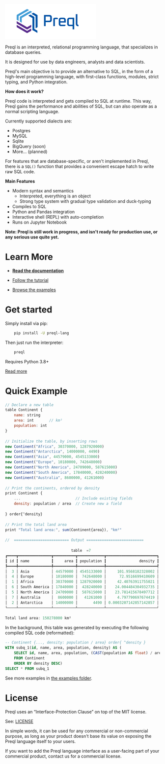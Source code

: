 ![alt text](logo_small.png "Logo")

Preql is an interpreted, relational programming language, that specializes in database queries.

It is designed for use by data engineers, analysts and data scientists.

Preql's main objective is to provide an alternative to SQL, in the form of a high-level programming language, with first-class functions, modules, strict typing, and Python integration.

**How does it work?**

Preql code is interpreted and gets compiled to SQL at runtime. This way, Preql gains the performance and abilities of SQL, but can also operate as a normal scripting language.

Currently supported dialects are:
* Postgres
* MySQL
* Sqlite
* BigQuery (soon)
* More... (planned)

For features that are database-specific, or aren't implemented in Preql, there is a `SQL()` function that provides a convenient escape hatch to write raw SQL code.

**Main Features**

* Modern syntax and semantics
    - Interpreted, everything is an object
    - Strong type system with gradual type validation and duck-typing
* Compiles to SQL
* Python and Pandas integration
* Interactive shell (REPL) with auto-completion
* Runs on Jupyter Notebook


**Note: Preql is still work in progress, and isn't ready for production use, or any serious use quite yet.**

# Learn More

- [**Read the documentation**](https://preql.readthedocs.io/en/latest/)

- [Follow the tutorial](https://preql.readthedocs.io/en/latest/tutorial.html)

- [Browse the examples](https://github.com/erezsh/Preql/tree/master/examples)


# Get started

Simply install via pip:

```sh
    pip install -U preql-lang
```

Then just run the interpreter:

```sh
    preql
```

Requires Python 3.8+

[Read more](https://preql.readthedocs.io/en/latest/getting-started.html)

# Quick Example

```javascript
// Declare a new table
table Continent {
    name: string
    area: int       // km²
    population: int
}

// Initialize the table, by inserting rows
new Continent("Africa", 30370000, 1287920000)
new Continent("Antarctica", 14000000, 4490)
new Continent("Asia", 44579000, 4545133000)
new Continent("Europe", 10180000, 742648000)
new Continent("North America", 24709000, 587615000)
new Continent("South America", 17840000, 428240000)
new Continent("Australia", 8600000, 41261000)

// Print the continents, ordered by density
print Continent {
    ...                         // Include existing fields
    density: population / area  // Create new a field

} order{^density}

// Print the total land area
print "Total land area:", sum(Continent{area}), "km²"

//  ========================= Output ==========================

                              table  =7
┏━━━━┳━━━━━━━━━━━━━━━┳━━━━━━━━━━┳━━━━━━━━━━━━┳━━━━━━━━━━━━━━━━━━━━━━━┓
┃ id ┃ name          ┃     area ┃ population ┃               density ┃
┡━━━━╇━━━━━━━━━━━━━━━╇━━━━━━━━━━╇━━━━━━━━━━━━╇━━━━━━━━━━━━━━━━━━━━━━━┩
│  3 │ Asia          │ 44579000 │ 4545133000 │     101.9568182328002 │
│  4 │ Europe        │ 10180000 │  742648000 │      72.9516699410609 │
│  1 │ Africa        │ 30370000 │ 1287920000 │     42.40763911755021 │
│  6 │ South America │ 17840000 │  428240000 │    24.004484304932735 │
│  5 │ North America │ 24709000 │  587615000 │    23.781415678497712 │
│  7 │ Australia     │  8600000 │   41261000 │     4.797790697674419 │
│  2 │ Antarctica    │ 14000000 │       4490 │ 0.0003207142857142857 │
└────┴───────────────┴──────────┴────────────┴───────────────────────┘

Total land area: 150278000 km²
```

In the background, this table was generated by executing the following compiled SQL code (reformatted):

```sql
-- Continent {..., density: population / area} order{ ^density }
WITH subq_1(id, name, area, population, density) AS (
    SELECT id, name, area, population, (CAST(population AS float) / area) AS density
    FROM Continent
    ORDER BY density DESC)
SELECT * FROM subq_1
```

See more examples in [the examples folder](https://github.com/erezsh/Preql/tree/master/examples).

# License

Preql uses an “Interface-Protection Clause” on top of the MIT license.

See: [LICENSE](LICENSE)

In simple words, it can be used for any commercial or non-commercial purpose, as long as your product doesn't base its value on exposing the Preql language itself to your users.

If you want to add the Preql language interface as a user-facing part of your commercial product, contact us for a commercial license.
